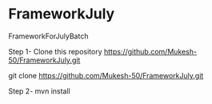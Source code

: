 # FrameworkJuly
FrameworkForJulyBatch

Step 1- Clone this repository https://github.com/Mukesh-50/FrameworkJuly.git

git clone https://github.com/Mukesh-50/FrameworkJuly.git

Step 2-  mvn install


